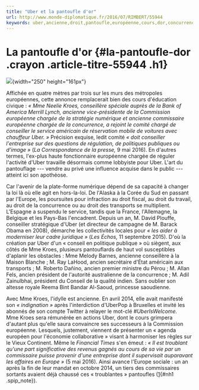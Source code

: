 ```yaml
---
title: "Uber et la pantoufle d'or"
url: http://www.monde-diplomatique.fr/2016/07/RIMBERT/55944
keywords: uber,ancienne,droit,pantoufle,européenne,cours,dor,concurrence,chargée,kroes,conseiller,mme
---
```

La pantoufle d'or {#la-pantoufle-dor .crayon .article-titre-55944 .h1}
=================

![](squelettes/images/cavalier.png){width="250" height="161px"}

Affichée en quatre mètres par trois sur les murs des métropoles européennes, cette annonce remplacerait bien des cours d'éducation civique : *« Mme Neelie Kroes, conseillère spéciale auprès de la Bank of America Merrill Lynch, ancienne vice-présidente de la Commission européenne chargée de la stratégie numérique et ancienne commissaire européenne chargée de la concurrence, a rejoint le comité chargé de conseiller le service américain de réservation mobile de voitures avec chauffeur Uber. »* Précision exquise, ledit comité *« doit conseiller l'entreprise sur des questions de régulation, de politiques publiques ou d'image »* (*La Correspondance de la presse,* 9 mai 2016). En d'autres termes, l'ex-plus haute fonctionnaire européenne chargée de réguler l'activité d'Uber travaille désormais comme lobbyiste pour Uber. L'art du pantouflage --- vendre au privé une influence acquise dans le public --- atteint ici son apothéose.

Car l'avenir de la plate-forme numérique dépend de sa capacité à changer la loi là où elle agit en hors-la-loi. De l'Alaska à la Corée du Sud en passant par l'Europe, les poursuites pour infraction au droit fiscal, au droit du travail, au droit de la concurrence ou au droit des transports se multiplient. L'Espagne a suspendu le service, tandis que la France, l'Allemagne, la Belgique et les Pays-Bas l'encadrent. Depuis un an, M. David Plouffe, conseiller stratégique d'Uber (et directeur de campagne de M. Barack Obama en 2008), démarche les collectivités locales pour *« les aider à moderniser leur cadre juridique »* (*Les Échos,* 11 septembre 2015). D'où la création par Uber d'un « conseil en politique publique » où siègent, aux côtés de Mme Kroes, plusieurs pantouflards de haut vol susceptibles d'aplanir les obstacles : Mme Melody Barnes, ancienne conseillère à la Maison Blanche ; M. Ray LaHood, ancien secrétaire d'État américain aux transports ; M. Roberto Dañino, ancien premier ministre du Pérou ; M. Allan Fels, ancien président de l'autorité australienne de la concurrence ; M. Adil Zainulbhai, président du Conseil de la qualité indien. Sans oublier son altesse royale Reema Bint Bandar Al-Saoud, princesse saoudienne.

Avec Mme Kroes, l'idylle est ancienne. En avril 2014, elle avait manifesté son *« indignation »* après l'interdiction d'UberPop à Bruxelles et invité les abonnés de son compte Twitter à relayer le mot-clé *\#UberIsWelcome.* Mme Kroes sera rémunérée en actions Uber, dont le cours grimpera d'autant plus qu'elle saura convaincre ses successeurs à la Commission européenne. Lesquels, justement, viennent de présenter un « agenda européen pour l'économie collaborative » visant à harmoniser les règles sur le Vieux Continent. Même le *Financial Times* s'en émeut : *« Il est troublant qu'une part significative des revenus gagnés au cours de sa vie par un commissaire puisse provenir d'une entreprise dont il supervisait auparavant les affaires en Europe »* (5 mai 2016). Ainsi avance l'Europe sociale : un an après la fin de leur mandat en octobre 2014, un tiers des commissaires sortants avaient déjà chaussé ces « troublantes » pantoufles ([1](/2016/07/RIMBERT/55944#nb1 "Selon le Corporate Europe Observatory."){#nh1 .spip_note}).
